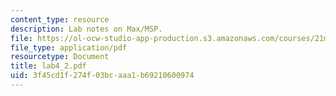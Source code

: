 ```yaml
---
content_type: resource
description: Lab notes on Max/MSP.
file: https://ol-ocw-studio-app-production.s3.amazonaws.com/courses/21m-361-composing-with-computers-i-electronic-music-composition-spring-2008/3f45cd1f274f03bcaaa1b69210600974_lab4_2.pdf
file_type: application/pdf
resourcetype: Document
title: lab4_2.pdf
uid: 3f45cd1f-274f-03bc-aaa1-b69210600974
---
```

